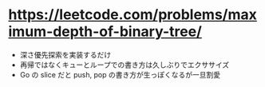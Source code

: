 # https://leetcode.com/problems/maximum-depth-of-binary-tree/

- 深さ優先探索を実装するだけ
- 再帰ではなくキューとループでの書き方は久しぶりでエクササイズ
- Go の slice だと push, pop の書き方が生っぽくなるが一旦割愛
